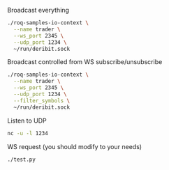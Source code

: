 Broadcast everything
```bash
./roq-samples-io-context \
  --name trader \
  --ws_port 2345 \
  --udp_port 1234 \
  ~/run/deribit.sock
```

Broadcast controlled from WS subscribe/unsubscribe
```bash
./roq-samples-io-context \
  --name trader \
  --ws_port 2345 \
  --udp_port 1234 \
  --filter_symbols \
  ~/run/deribit.sock
```

Listen to UDP
```bash
nc -u -l 1234
```

WS request (you should modify to your needs)
```bash
./test.py
```
